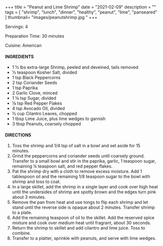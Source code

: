 +++
title = "Peanut and Lime Shrimp"
date = "2021-02-09"
description = ""
tags = [
    "shrimp",
    "lunch",
    "dinner",
    "healthy",
    "peanut",
    "lime",
    "panseared"
]
thumbnail= "images/peanutshrimp.jpg "
+++

Servings: 4 <!--more-->

Preparation Time: 30 minutes

Cuisine: American

#### INGREDIENTS 

* 1 ½ lbs extra-large Shrimp, peeled and deveined, tails removed
* ½ teaspoon Kosher Salt, divided
* 1 tsp Black Peppercorns
* 2 tsp Coriander Seeds
* 1 tsp Paprika
* 2 Garlic Clove, minced
* 1 ⅛ tsp Sugar, divided
* ⅛ tsp Red Pepper Flakes
* 4 tsp Avocado Oil, divided
* ½ cup Cilantro Leaves, chopped
* 1 tbsp Lime Juice, plus lime wedges to garnish
* 3 tbsp Peanuts, coarsely chopped

#### DIRECTIONS 

1. Toss the shrimp and 1/4 tsp of salt in a bowl and set aside for 15 minutes.
2. Grind the peppercorns and coriander seeds until coarsely ground. Transfer to a small bowl and stir in the paprika, garlic, 1 teaspoon sugar, remaining ¼ teaspoon salt, and red pepper flakes.
3. Pat the shrimp dry with a cloth to remove excess moisture. Add 1 tablespoon oil and the remaining 1/8 teaspoon sugar to the bowl with shrimp and toss to coat.
4. In a large skillet, add the shrimp in a single layer and cook over high heat until the undersides of shrimp are spotty brown and the edges turn pink about 3 minutes.
5. Remove the pan from heat and use tongs to flip each shrimp and let stand until the reverse side is opaque about 2 minutes. Transfer shrimp to a plate.
6. Add the remaining teaspoon of oil to the skillet. Add the reserved spice mixture and cook over medium heat until fragrant, about 30 seconds.
7. Return the shrimp to skillet and add cilantro and lime juice. Toss to combine.
8. Transfer to a platter, sprinkle with peanuts, and serve with lime wedges.

